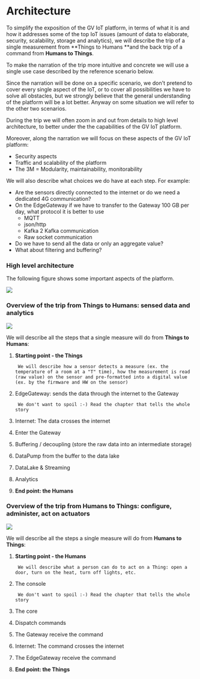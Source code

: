 # **Architecture**

To simplify the exposition of the GV IoT platform, in terms of what it is and how it addresses some of the top IoT issues (amount of data to elaborate, security, scalability, storage and analytics), we will describe the trip of a single measurement from **Things to Humans **and the back trip of a command from **Humans to Things**.

To make the narration of the trip more intuitive and concrete we will use a single use case described by the reference scenario below.

Since the narration will be done on a specific scenario, we don't pretend to cover every single aspect of the IoT, or to cover all possibilities we have to solve all obstacles, but we strongly believe that the general understanding of the platform will be a lot better. Anyway on some situation we will refer to the other two scenarios.

During the trip we will often zoom in and out from details to high level architecture, to better under the the capabilities of the GV IoT platform.

Moreover, along the narration we will focus on these aspects of the GV IoT platform:



*   Security aspects
*   Traffic and scalability of the platform
*   The 3M = Modularity, maintainability, monitorability 

We will also describe what choices we do have at each step. For example:



*   Are the sensors directly connected to the internet or do we need a dedicated 4G communication?
*   On the EdgeGateway if we have to transfer to the Gateway 100 GB per day, what protocol it is better to use
    *   MQTT
    *   json/http
    *   Kafka 2 Kafka communication
    *   Raw socket communication
*   Do we have to send all the data or only an aggregate value?
*   What about filtering and buffering?


### High level architecture

The following figure shows some important aspects of the platform.
<div>
   <img src="{{site.baseurl}}{{site.images}}/architecture/images/architecture0.png" />
</div>



### Overview of the trip from Things to Humans: sensed data and analytics
<div>
   <img src="{{site.baseurl}}{{site.images}}/architecture/images/architecture1.png" />
</div>


We will describe all the steps that a single measure will do from **Things to Humans**:



1. **Starting point - the Things**

        We will describe how a sensor detects a measure (ex. the temperature of a room at a "T" time), how the measurement is read (raw value) on the sensor and pre-formatted into a digital value (ex. by the firmware and HW on the sensor)

2. EdgeGateway: sends the data through the internet to the Gateway

        We don't want to spoil :-) Read the chapter that tells the whole story

3. Internet: The data crosses the internet
4. Enter the Gateway
5. Buffering / decoupling (store the raw data into an intermediate storage)
6. DataPump from the buffer to the data lake
7. DataLake & Streaming
8. Analytics
9. **End point: the Humans**


### Overview of the trip from Humans to Things: configure, administer, act on actuators

<div>
   <img src="{{site.baseurl}}{{site.images}}/architecture/images/architecture2.png" />
</div>


We will describe all the steps a single measure will do from **Humans to Things**:



1. **Starting point - the Humans**

        We will describe what a person can do to act on a Thing: open a door, turn on the heat, turn off lights, etc.

2. The console

        We don't want to spoil :-) Read the chapter that tells the whole story

3. The core
4. Dispatch commands
5. The Gateway receive the command
6. Internet: The command crosses the internet
7. The EdgeGateway receive the command
8. **End point: the Things**

<!-- Docs to Markdown version 1.0β16 -->
